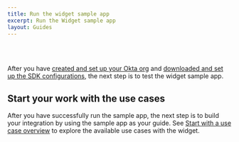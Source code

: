 ```yaml
---
title: Run the widget sample app
excerpt: Run the Widget sample app
layout: Guides
---
```


<div class="oie-embedded-sdk">

<ApiLifecycle access="ie" /><br>
<ApiLifecycle access="Limited GA" /><br>

<StackSelector class="cleaner-selector"/>

After you have [created and set up your Okta org](/docs/guides/oie-embedded-common-org-setup/aspnet/main/) and [downloaded and set up the SDK configurations](/docs/guides/oie-embedded-common-download-setup-app/aspnet/main/), the next step is to test the widget sample app.

<StackSelector snippet="testapp" noSelector />

## Start your work with the use cases

After you have successfully run the sample app, the next step is to build your integration by using the sample app as your guide. See [Start with a use case overview](/docs/guides/oie-embedded-widget-use-cases/aspnet/oie-embedded-widget-use-case-overview/) to explore the available use cases with the widget.

</div>
